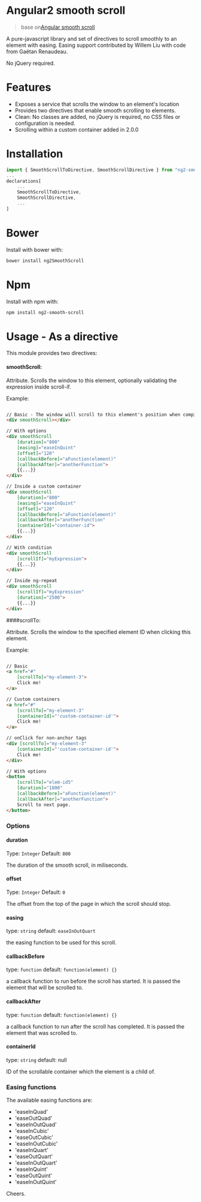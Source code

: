 Angular2 smooth scroll
==============

> base on[Angular smooth scroll](https://github.com/d-oliveros/ngSmoothScroll)

A pure-javascript library and set of directives to scroll smoothly to an element with easing. Easing support contributed by Willem Liu with code from Gaëtan Renaudeau.

No jQuery required.

# Features

  * Exposes a service that scrolls the window to an element's location
  * Provides two directives that enable smooth scrolling to elements.
  * Clean: No classes are added, no jQuery is required, no CSS files or configuration is needed.
  * Scrolling within a custom container added in 2.0.0

# Installation

```js
import { SmoothScrollToDirective, SmoothScrollDirective } from "ng2-smooth-scroll";
...
declarations[
	...
	SmoothScrollToDirective,
	SmoothScrollDirective,
	...
]
```

# Bower

Install with bower with:

```bash
bower install ng2SmoothScroll
```

# Npm

Install with npm with:

```bash
npm install ng2-smooth-scroll
```

# Usage - As a directive

This module provides two directives:

#### smoothScroll:

Attribute. Scrolls the window to this element, optionally validating the expression inside scroll-if.

Example:
```html

// Basic - The window will scroll to this element's position when compiling this directive
<div smoothScroll></div>

// With options
<div smoothScroll
	[duration]="800"
	[easing]="easeInQuint"
	[offset]="120"
	[callbackBefore]="aFunction(element)"
	[callbackAfter]="anotherFunction">
	{{...}}
</div>

// Inside a custom container
<div smoothScroll
	[duration]="800"
	[easing]="easeInQuint"
	[offset]="120"
	[callbackBefore]="aFunction(element)"
	[callbackAfter]="anotherFunction"
	[containerId]="container-id">
	{{...}}
</div>

// With condition
<div smoothScroll
	[scrollIf]="myExpression">
	{{...}}
</div>

// Inside ng-repeat
<div smoothScroll
	[scrollIf]="myExpression"
	[duration]="2500">
	{{...}}
</div>
```

####scrollTo:

Attribute. Scrolls the window to the specified element ID when clicking this element.

Example:
```html

// Basic
<a href="#"
	[scrollTo]="my-element-3">
	Click me!
</a>

// Custom containers
<a href="#"
	[scrollTo]="my-element-3"
	[containerId]="'custom-container-id'">
	Click me!
</a>

// onClick for non-anchor tags
<div [scrollTo]="my-element-3"
	[containerId]="'custom-container-id'">
	Click me!
</div>

// With options
<button
	[scrollTo]="elem-id5"
	[duration]="1800"
	[callbackBefore]="aFunction(element)"
	[callbackAfter]="anotherFunction">
	Scroll to next page.
</button>


```

### Options

#### duration
Type: `Integer`
Default: `800`

The duration of the smooth scroll, in miliseconds.

#### offset
Type: `Integer`
Default: `0`

The offset from the top of the page in which the scroll should stop.

#### easing
type: `string`
default: `easeInOutQuart`

the easing function to be used for this scroll.

#### callbackBefore
type: `function`
default: `function(element) {}`

a callback function to run before the scroll has started. It is passed the
element that will be scrolled to.

#### callbackAfter
type: `function`
default: `function(element) {}`

a callback function to run after the scroll has completed. It is passed the
element that was scrolled to.

#### containerId
type: `string`
default: null

ID of the scrollable container which the element is a child of.

### Easing functions

The available easing functions are:
 * 'easeInQuad'
 * 'easeOutQuad'
 * 'easeInOutQuad'
 * 'easeInCubic'
 * 'easeOutCubic'
 * 'easeInOutCubic'
 * 'easeInQuart'
 * 'easeOutQuart'
 * 'easeInOutQuart'
 * 'easeInQuint'
 * 'easeOutQuint'
 * 'easeInOutQuint'

Cheers.
